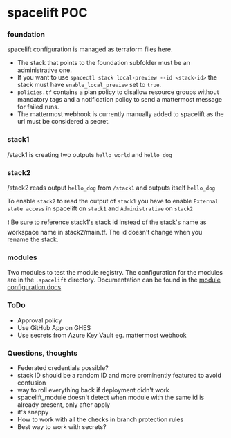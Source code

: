 # spacelift POC

### foundation

spacelift configuration is managed as terraform files here.

- The stack that points to the foundation subfolder must be an administrative one.
- If you want to use `spacectl stack local-preview --id <stack-id>` the stack
must have `enable_local_preview` set to `true`.
- `policies.tf` contains a plan policy to disallow resource groups without
mandatory tags and a notification policy to send a mattermost message for failed
runs.
- The mattermost webhook is currently manually added to spacelift as the url
must be considered a secret.

### stack1 

/stack1 is creating two outputs `hello_world` and `hello_dog`

### stack2

/stack2 reads output `hello_dog` from `/stack1` and outputs itself `hello_dog`

To enable `stack2` to read the output of `stack1` you have to enable
`External state access` in spacelift on `stack1` and `Administrative` on `stack2`

:exclamation: Be sure to reference stack1's stack id instead of the stack's
name as workspace name in stack2/main.tf. The id doesn't change when you rename
the stack.

### modules

Two modules to test the module registry. The configuration for the modules are
in the `.spacelift` directory. Documentation can be found in the
[module configuration docs](https://docs.spacelift.io/vendors/terraform/module-registry#module-configuration)

### ToDo

- Approval policy
- Use GitHub App on GHES
- Use secrets from Azure Key Vault eg. mattermost webhook

### Questions, thoughts

- Federated credentials possible?
- stack ID should be a random ID and more prominently featured to avoid confusion
- way to roll everything back if deployment didn't work
- spacelift_module doesn't detect when module with the same id is already present, only after apply
- it's snappy
- How to work with all the checks in branch protection rules
- Best way to work with secrets?
